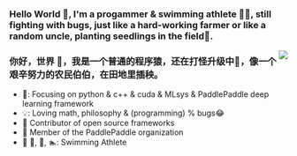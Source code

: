 ### Hello World 👋, I'm a progammer & swimming athlete 🏊‍♂️, still fighting with bugs, just like a hard-working farmer or like a random uncle, planting seedlings in the field🌵.

<!--
**Joejiong/Joejiong** is a ✨ _special_ ✨ repository because its `README.md` (this file) appears on your GitHub profile.

Here are some ideas to get you started:

- 🔭 I’m currently working on Baidu PaddlePaddle
- 🌱 I’m currently learning MLsys and AI algos
- 🤔 I’m looking for help with phd
- 💬 Ask me about ...
- 📫 How to reach me: ...
- 😄 Pronouns: ...
- ⚡ Fun fact: ...
-->

<img align="right" src="https://github-readme-stats.vercel.app/api?username=Joejiong&theme=cobalt&show_icons=true&hide_title=false" />

<!--
[![Anurag's github stats](https://github-readme-stats.vercel.app/api?username=Joejiong)](https://github.com/Joejiong/github-readme-stats)


<img align="right" src="https://github-readme-stats.vercel.app/api?username=Joejiong&theme=cobalt&show_icons=true />
                        
[![Joejiong's github stats](https://github-readme-stats.vercel.app/api?username=Joejiong&theme=cobalt&show_icons=true)](https://github.com/Joejiong/github-readme-stats)
-->

### 你好，世界 👋，我是一个普通的程序猿，还在打怪升级中🌵，像一个艰辛努力的农民伯伯，在田地里插秧。

- 🌱: Focusing on python & c++ & cuda & MLsys & PaddlePaddle deep learning framework
- 💡: Loving math, philosophy & (programming) % bugs😂
- :hammer: Contributor of open source frameworks
- :ram: Member of the PaddlePaddle organization 
- :meat_on_bone: 🏀, 🥦, 🏊‍:  Swimming Athlete 
